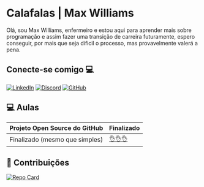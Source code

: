 # Calafalas | Max Williams

Olá, sou Max Williams, enfermeiro e estou aqui para aprender mais sobre programação e assim fazer uma transição de carreira futuramente, espero conseguir, por mais que seja dificil o processo, mas provavelmente valerá a pena.

## Conecte-se comigo 💻
[![LinkedIn](https://img.shields.io/badge/LinkedIn-0077B5?style=for-the-badge&logo=linkedin&logoColor=white)](www.linkedin.com/in/max-williams-2452b0210) [![Discord](https://img.shields.io/badge/Steam-7289DA?style=for-the-badge&logo=steam&logoColor=white)](https://steamcommunity.com/id/AngrodCalafalas/)
[![GitHub](https://img.shields.io/badge/GitHub-100000?style=for-the-badge&logo=github&logoColor=white)](https://github.com/AngrodCalafalas)


## 💻 Aulas

| Projeto Open Source do GitHub | Finalizado |
|-------|---------|
|Finalizado (mesmo que simples) | [👌👌👌]()


## 🔎 Contribuições

[![Repo Card](https://github-readme-stats.vercel.app/api/pin/?username=AngrodCalafalas&repo=Dio-fork&bg_color=F52&border_color=30A3DC&show_icons=true&icon_color=FDC&title_color=FFFF&text_color=FFF)](https://github.com/AngrodCalafalas/Dio-fork)
